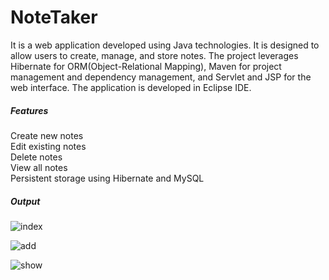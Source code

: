 <h1><B>NoteTaker</B></h1> 
It is a web application developed using Java technologies. It is designed to allow users to create, manage, and store notes. The project leverages Hibernate for ORM(Object-Relational Mapping), Maven for project management and dependency management, and Servlet and JSP for the web interface. The application is developed in Eclipse IDE.

<h5><b>Features</b></h5>
Create new notes<br>
Edit existing notes<br>
Delete notes<br>
View all notes<br>
Persistent storage using Hibernate and MySQL

<h5><b>Output</b></h5>

![index](https://github.com/user-attachments/assets/c853c1cc-e3c6-4a15-937f-ce2aebf70760)

![add](https://github.com/user-attachments/assets/cf379735-58e8-478c-a314-52f23ea16b44)

![show](https://github.com/user-attachments/assets/fbcd5e0f-62e7-42c8-92b1-dc2dcabff184)
